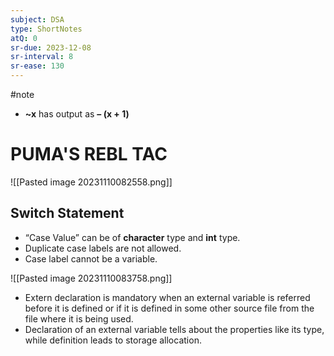 ```yaml
---
subject: DSA
type: ShortNotes
atQ: 0
sr-due: 2023-12-08
sr-interval: 8
sr-ease: 130
---
```

#note

- **~x** has output as **– (x + 1)**

# PUMA'S REBL TAC
![[Pasted image 20231110082558.png]]


## Switch Statement
- “Case Value” can be of **character** type and **int** type.
- Duplicate case labels are not allowed.
- Case label cannot be a variable.

![[Pasted image 20231110083758.png]]

- Extern declaration is mandatory when an external variable is referred before it is defined or if it is defined in some other source file from the file where it is being used.
- Declaration of an external variable tells about the properties like its type, while definition leads to storage allocation.